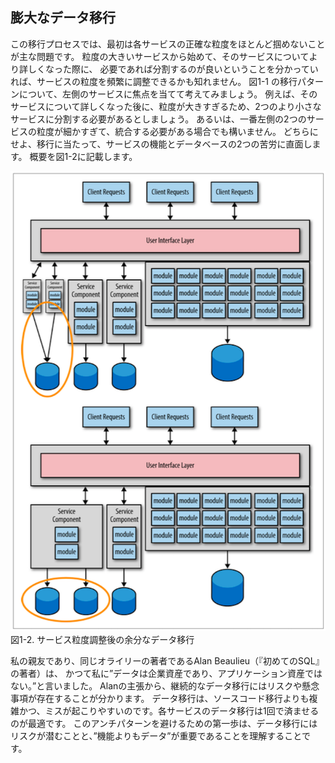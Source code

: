 ## 膨大なデータ移行

この移行プロセスでは、最初は各サービスの正確な粒度をほとんど掴めないことが主な問題です。
粒度の大きいサービスから始めて、そのサービスについてより詳しくなった際に、
必要であれば分割するのが良いということを分かっていれば、サービスの粒度を頻繁に調整できるかも知れません。
図1-1 の移行パターンについて、左側のサービスに焦点を当てて考えてみましょう。
例えば、そのサービスについて詳しくなった後に、粒度が大きすぎるため、2つのより小さなサービスに分割する必要があるとしましょう。
あるいは、一番左側の2つのサービスの粒度が細かすぎて、統合する必要がある場合でも構いません。
どちらにせよ、移行に当たって、サービスの機能とデータベースの2つの苦労に直面します。
概要を図1-2に記載します。

![サービス粒度調整後の余分なデータ移行](./img/1-2.png)  
図1-2. サービス粒度調整後の余分なデータ移行

私の親友であり、同じオライリーの著者であるAlan Beaulieu（『初めてのSQL』の著者）は、
かつて私に”データは企業資産であり、アプリケーション資産ではない。”と言いました。
Alanの主張から、継続的なデータ移行にはリスクや懸念事項が存在することが分かります。
データ移行は、ソースコード移行よりも複雑かつ、ミスが起こりやすいのです。各サービスのデータ移行は1回で済ませるのが最適です。
このアンチパターンを避けるための第一歩は、データ移行にはリスクが潜むことと、”機能よりもデータ”が重要であることを理解することです。